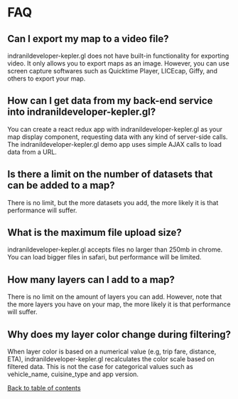 # FAQ

## Can I export my map to a video file?
indranildeveloper-kepler.gl does not have built-in functionality for exporting video. It only allows you to export maps as an image. However, you can use screen capture softwares such as Quicktime Player, LICEcap, Giffy, and others to export your map.

## How can I get data from my back-end service into indranildeveloper-kepler.gl?
You can create a react redux app with indranildeveloper-kepler.gl as your map display component, requesting data with any kind of server-side calls. The indranildeveloper-kepler.gl demo app uses simple AJAX calls to load data from a URL.

## Is there a limit on the number of datasets that can be added to a map?
There is no limit, but the more datasets you add, the more likely it is that performance will suffer. 

## What is the maximum file upload size?
indranildeveloper-kepler.gl accepts files no larger than 250mb in chrome. You can load bigger files in safari, but performance will be limited.

## How many layers can I add to a map?
There is no limit on the amount of layers you can add. However, note that the more layers you have on your map, the more likely it is that performance will suffer. 

## Why does my layer color change during filtering?
When layer color is based on a numerical value (e.g, trip fare, distance, ETA), indranildeveloper-kepler.gl recalculates the color scale based on filtered data. This is not the case for categorical values such as vehicle_name, cuisine_type and app version.

[Back to table of contents](README.md)
